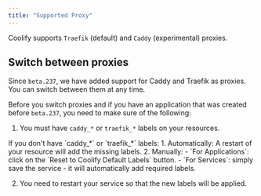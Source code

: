 ```yaml
---
title: "Supported Proxy"
---
```


Coolify supports `Traefik` (default) and `Caddy` (experimental) proxies.

## Switch between proxies

Since `beta.237`, we have added support for Caddy and Traefik as proxies. You can switch between them at any time.

Before you switch proxies and if you have an application that was created before `beta.237`, you need to make sure of the following:

1.  You must have `caddy_*` or `traefik_*` labels on your resources.

<Aside type="tip">
  If you don't have `caddy_*` or `traefik_*` labels: 1. Automatically: A restart
  of your resource will add the missing labels. 2. Manually: - `For
  Applications`: click on the `Reset to Coolify Default Labels` button. - `For
  Services`: simply save the service - it will automatically add required
  labels.
</Aside>

2. You need to restart your service so that the new labels will be applied.
